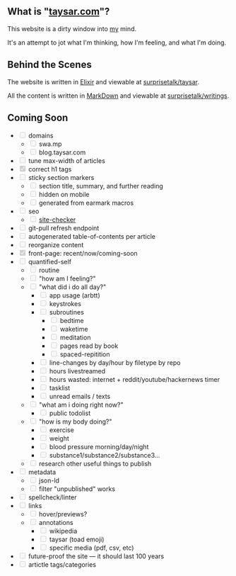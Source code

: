
<!--
Domains:
https://www.namecheap.com/domains/registration/results.aspx?domain=taylor
https://domainr.com/to.ads?q=taylor
https://domainr.com/taylor.io?q=taylor
https://domainr.com/tay.sa?q=taysar
https://domainr.com/taylormoon.com?q=taylormoon
https://domainr.com/taylormoon.com?q=taylormoon
https://domainr.com/toadmo.de?q=toadmode
https://domainr.com/to.ad?q=toad
https://domainr.com/to.ads?q=tay
https://domainr.com/tay.tips?q=tay.tips
https://domainr.com/tay.lol?q=tay.lol
https://domainr.com/tay.land?q=tay.land
https://domainr.com/tay.co?q=tay.land
https://domainr.com/sli.my?q=slimy
https://domainr.com/slimeti.me?q=slimetime
https://domainr.com/slim.ee?q=slimee
https://domainr.com/fro.gg?q=frogg
https://domainr.com/slime.ee?q=slimeee
https://domainr.com/slim.es?q=slimes
https://domainr.com/slimie.st?q=slimiest
https://domainr.com/ooz.ing?q=oozing
https://domainr.com/oozi.ng?q=oozing
https://domainr.com/ooz.i.ng?q=oozing
https://domainr.com/swa.mp?q=swamp
https://domainr.com/surprise.talk?q=surprisetalk
https://domainr.com/surpriseta.lk?q=surprisetalk
https://domainr.com/surprisetalk.com?q=surprisetalk
https://domainr.com/?q=surprisetalk
https://my.101domain.com/dQBkAQAQAJdqMWLN1mH3IRIoEznLzId6s7jI5R1WU26VBCutAZoXXby1nVIM-Hlpzk8BXIm4UBmZGaJroTyLHOBBSpkyXKZo3I5W-s0kv1_jNajCsm/fN.html
https://dash.cloudflare.com/44b282bd87950931f70db66ed07bfb19/taysar.com/dns
https://domains.google.com/m/registrar/search?searchTerm=tay&hl=en&tab=1
https://domains.google.com/m/registrar/search?searchTerm=slime&hl=en&tab=1
https://domains.google.com/m/registrar/search?searchTerm=toad&hl=en&tab=1
https://domains.google.com/m/registrar/search?searchTerm=frog&hl=en&tab=1
https://domains.google.com/m/registrar/search?searchTerm=ooze&hl=en&tab=1
https://domainr.com/scrapscri.pt?q=scrapscript
https://domainr.com/sewerscri.pt?q=sewerscript
https://domainr.com/sewe.rs?q=sewers
https://domainr.com/scra.ps?q=scraps
https://domainr.com/scrap.land?q=scrapland
https://domainr.com/?q=tay.goo
https://domainr.com/goo.goo?q=goo.goo
https://domainr.com/tay.goo?q=tay.goo
https://domainr.com/?q=letsgoo
https://domainr.com/?q=letsgoooo
https://domainr.com/letsg.ooo?q=letsgooo
https://domainr.com/letsg.ooo?q=letsgooo
https://domainr.com/letsgo.ooo?q=letsgoooo
-->

## What is "[taysar.com](/)"?

This website is a dirty window into [my](/essays/Who%20the%20H*ck%20is%20Taylor%20Sarrafian?) mind.

It's an attempt to jot what I'm thinking, how I'm feeling, and what I'm doing. 

<!-- TODO: moar! why am i doing this? why is it important? -->

<!-- TODO: talk about gwern inspiration -->


## Behind the Scenes

The website is written in [Elixir](https://en.wikipedia.org/wiki/Elixir_(programming_language)) and viewable at [surprisetalk/taysar](https://github.com/surprisetalk/taysar).

All the content is written in [MarkDown](https://en.wikipedia.org/wiki/Markdown) and viewable at [surprisetalk/writings](https://github.com/surprisetalk/taysar).

<!-- TODO: More explanation! -->


## Coming Soon

<!--
https://www.gwern.net/About
https://www.gwern.net/Archiving-URLs
https://hackage.haskell.org/package/archiver
https://en.wikipedia.org/wiki/WebCite
https://www.gwern.net/DNB-FAQ
http://wummel.github.io/linkchecker/
https://www.gwern.net/About#markdown-checker
https://www.emacswiki.org/emacs/MarkdownMode#toc1
https://github.com/amperser/proselint/
-->

<!--
https://taysar.com/sitemaps/sitemap1.xml
https://search.google.com/u/0/search-console/not-verified?original_url=/search-console?resource_id%3Dsc-domain:taysar.com&original_resource_id=sc-domain:taysar.com
https://search.google.com/u/1/search-console?resource_id=sc-domain:taysar.com
https://search.google.com/u/1/search-console?resource_id=sc-domain:taysar.com
https://search.google.com/u/0/search-console/not-verified?original_url=/search-console/sitemaps?resource_id%3Dsc-domain:taysar.com&original_resource_id=sc-domain:taysar.com
https://search.google.com/u/1/search-console/sitemaps?resource_id=sc-domain:taysar.com
https://search.google.com/u/1/search-console/sitemaps?resource_id=sc-domain:taysar.com
https://www.bing.com/toolbox/webmaster/
https://www.bing.com/toolbox/webmaster/
https://webmaster.yandex.com/site/https:taysar.com:443/dashboard/
https://developers.google.com/search/docs/guides/sd-policies
https://developers.google.com/search/docs/guides/mark-up-listings#summary-page-multiple-full-details-pages
https://developers.google.com/search/docs/guides/intro-structured-data
https://search.google.com/structured-data/testing-tool/u/0/
https://www.google.com/search?hl=en&q=json%2Dld%20blog
https://www.schemaapp.com/tools/jsonld-schema-generator/Person/
https://jsonld-examples.com/schema.org/code/blog-markup.php
https://jsonld-examples.com/schema.org/code/article-markup.php
https://jsonld-examples.com/schema.org/code/breadcrumblist-markup.php
https://jsonld-examples.com/schema.org/code/webpage-markup.php
https://jsonld-examples.com/schema.org/code/website-markup.php
https://jsonld.com/web-page/
https://jsonld.com/blog-post/
https://jsonld.com/article/
https://jsonld.com/person/
https://developers.google.com/search/docs/data-types/logo
https://developers.google.com/search/docs/data-types/breadcrumb
https://developers.google.com/search/docs/data-types/social-profile
https://developers.google.com/search/docs/guides/prototype#common-sd-errors
https://schema.org/isPartOf
https://schema.org/docs/search_results.html?q=blog
https://schema.org/docs/search_results.html?q=blogpost
https://schema.org/Article
https://schema.org/TechArticle
https://github.com/marcelotto/jsonld-ex
-->

- <input type="checkbox" disabled/> domains
  - <input type="checkbox" disabled/> swa.mp
  - <input type="checkbox" disabled/> blog.taysar.com
- <input type="checkbox" disabled/> tune max-width of articles
- <input type="checkbox" disabled checked/> correct h1 tags
- <input type="checkbox" disabled/> sticky section markers
  - <input type="checkbox" disabled/> section title, summary, and further reading
  - <input type="checkbox" disabled/> hidden on mobile
  - <input type="checkbox" disabled/> generated from earmark macros
- <input type="checkbox" disabled/> seo
  - <input type="checkbox" disabled/> [site-checker](https://sitechecker.pro/seo-report/https://taysar.com)
- <input type="checkbox" disabled/> git-pull refresh endpoint
- <input type="checkbox" disabled/> autogenerated table-of-contents per article
- <input type="checkbox" disabled/> reorganize content
- <input type="checkbox" disabled checked/> front-page: recent/now/coming-soon
- <input type="checkbox" disabled/> quantified-self
  - <input type="checkbox" disabled/> routine
  - <input type="checkbox" disabled/> "how am I feeling?"
  - <input type="checkbox" disabled/> "what did i do all day?"
    - <input type="checkbox" disabled/> app usage (arbtt)
    - <input type="checkbox" disabled/> keystrokes
    - <input type="checkbox" disabled/> subroutines
      - <input type="checkbox" disabled/> bedtime
      - <input type="checkbox" disabled/> waketime
      - <input type="checkbox" disabled/> meditation
      - <input type="checkbox" disabled/> pages read by book
      - <input type="checkbox" disabled/> spaced-repitition
    - <input type="checkbox" disabled/> line-changes by day/hour by filetype by repo
    - <input type="checkbox" disabled/> hours livestreamed
    - <input type="checkbox" disabled/> hours wasted: internet + reddit/youtube/hackernews timer
    - <input type="checkbox" disabled/> tasklist
    - <input type="checkbox" disabled/> unread emails / texts
  - <input type="checkbox" disabled/> "what am i doing right now?"
    - <input type="checkbox" disabled/> public todolist
  - <input type="checkbox" disabled/> "how is my body doing?"
    - <input type="checkbox" disabled/> exercise
    - <input type="checkbox" disabled/> weight
    - <input type="checkbox" disabled/> blood pressure morning/day/night
    - <input type="checkbox" disabled/> substance1/substance2/substance3...
  - <input type="checkbox" disabled/> research other useful things to publish
- <input type="checkbox" disabled/> metadata
  - <input type="checkbox" disabled/> json-ld
  - <input type="checkbox" disabled/> filter "unpublished" works
- <input type="checkbox" disabled/> spellcheck/linter
- <input type="checkbox" disabled/> links
  - <input type="checkbox" disabled/> hover/previews?
  - <input type="checkbox" disabled/> annotations
    - <input type="checkbox" disabled/> wikipedia 
    - <input type="checkbox" disabled/> taysar (toad emoji)
    - <input type="checkbox" disabled/> specific media (pdf, csv, etc)
- <input type="checkbox" disabled/> future-proof the site — it should last 100 years
- <input type="checkbox" disabled/> artictle tags/categories
